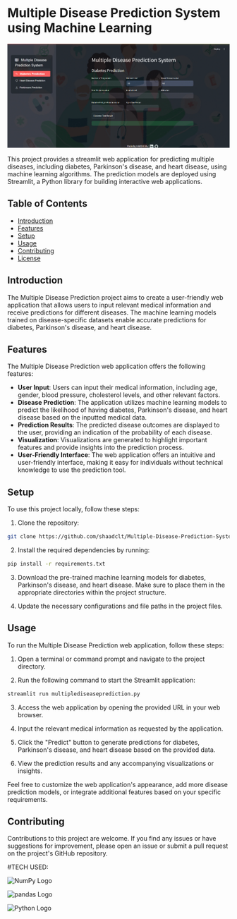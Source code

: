 # Multiple Disease Prediction System using Machine Learning

![mdps - github1](https://github.com/MrHarsh5162/Disease-Prediction/blob/main/Screenshot%202024-08-07%20020822.png)


This project provides a streamlit web application for predicting multiple diseases, including diabetes, Parkinson's disease, and heart disease, using machine learning algorithms. The prediction models are deployed using Streamlit, a Python library for building interactive web applications.

## Table of Contents

- [Introduction](#introduction)
- [Features](#features)
- [Setup](#setup)
- [Usage](#usage)
- [Contributing](#contributing)
- [License](#license)

## Introduction

The Multiple Disease Prediction project aims to create a user-friendly web application that allows users to input relevant medical information and receive predictions for different diseases. The machine learning models trained on disease-specific datasets enable accurate predictions for diabetes, Parkinson's disease, and heart disease.

## Features

The Multiple Disease Prediction web application offers the following features:

- **User Input**: Users can input their medical information, including age, gender, blood pressure, cholesterol levels, and other relevant factors.
- **Disease Prediction**: The application utilizes machine learning models to predict the likelihood of having diabetes, Parkinson's disease, and heart disease based on the inputted medical data.
- **Prediction Results**: The predicted disease outcomes are displayed to the user, providing an indication of the probability of each disease.
- **Visualization**: Visualizations are generated to highlight important features and provide insights into the prediction process.
- **User-Friendly Interface**: The web application offers an intuitive and user-friendly interface, making it easy for individuals without technical knowledge to use the prediction tool.

## Setup

To use this project locally, follow these steps:

1. Clone the repository:

```bash
git clone https://github.com/shaadclt/Multiple-Disease-Prediction-System.git
```

2. Install the required dependencies by running:

```bash
pip install -r requirements.txt
```

3. Download the pre-trained machine learning models for diabetes, Parkinson's disease, and heart disease. Make sure to place them in the appropriate directories within the project structure.

4. Update the necessary configurations and file paths in the project files.

## Usage

To run the Multiple Disease Prediction web application, follow these steps:

1. Open a terminal or command prompt and navigate to the project directory.

2. Run the following command to start the Streamlit application:

```bash
streamlit run multiplediseaseprediction.py
```

3. Access the web application by opening the provided URL in your web browser.

4. Input the relevant medical information as requested by the application.

5. Click the "Predict" button to generate predictions for diabetes, Parkinson's disease, and heart disease based on the provided data.

6. View the prediction results and any accompanying visualizations or insights.

Feel free to customize the web application's appearance, add more disease prediction models, or integrate additional features based on your specific requirements.

## Contributing

Contributions to this project are welcome. If you find any issues or have suggestions for improvement, please open an issue or submit a pull request on the project's GitHub repository.

#TECH USED:

![NumPy Logo](https://numpy.org/images/logo.svg)

![pandas Logo](https://encrypted-tbn0.gstatic.com/images?q=tbn:ANd9GcQ-NEICv1aGTvDRncdvM_fXoah5SNWx4pXAvg&s)

![Python Logo](https://www.google.com/url?sa=i&url=https%3A%2F%2Fwww.quora.com%2FWhat-does-the-Python-logo-stand-for&psig=AOvVaw1lC4AUlZJlyrwHsNGUim1o&ust=1723063568593000&source=images&cd=vfe&opi=89978449&ved=0CBEQjRxqFwoTCMDPspGe4YcDFQAAAAAdAAAAABAE)



